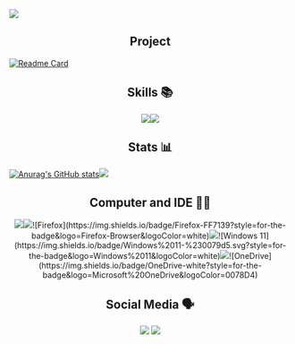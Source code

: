 <img src="https://github.com/MAG3845/mag3845/blob/main/header.png">

<h2 align='center'>Project</h2> 

[![Readme Card](https://github-readme-stats.vercel.app/api/pin/?username=mag3845&repo=statusbot)](https://github.com/mag3845/statusbot)

<h2 align='center'>Skills 📚</h2>

<div align='center'><img align='center' src='https://img.shields.io/badge/Node.js-339933?style=for-the-badge&logo=nodedotjs&logoColor=white'><img align='center' src='https://img.shields.io/badge/Python-FFD43B?style=for-the-badge&logo=python&logoColor=blue'></div>


<h2 align='center'>Stats 📊</h2>

[![Anurag's GitHub stats](https://github-readme-stats.vercel.app/api?username=mag3845)](https://github.com/mag3845)<img src='https://github-readme-stats.vercel.app/api/top-langs/?username=mag3845'>


<h2 align='center'>Computer and IDE 👨‍💻</h2>

<div align='center'><img src='https://img.shields.io/badge/dell%20laptop-007DB8?style=for-the-badge&logo=dell&logoColor=white'><img src='https://img.shields.io/badge/Intel%20Core_i5_3th-0071C5?style=for-the-badge&logo=intel&logoColor=white'>![Firefox](https://img.shields.io/badge/Firefox-FF7139?style=for-the-badge&logo=Firefox-Browser&logoColor=white)<img src='https://img.shields.io/badge/windows%20terminal-4D4D4D?style=for-the-badge&logo=windows%20terminal&logoColor=white'>![Windows 11](https://img.shields.io/badge/Windows%2011-%230079d5.svg?style=for-the-badge&logo=Windows%2011&logoColor=white)<img src='https://img.shields.io/badge/VSCode-0078D4?style=for-the-badge&logo=visual%20studio%20code&logoColor=white'>![OneDrive](https://img.shields.io/badge/OneDrive-white?style=for-the-badge&logo=Microsoft%20OneDrive&logoColor=0078D4)</div>

<h2 align='center'>Social Media 🗣️</h2>

<div align='center'><a href='https://twitter.com/mag_3945'><img src='https://img.shields.io/badge/Twitter-1DA1F2?style=for-the-badge&logo=twitter&logoColor=white'></a>
<a href='https://github.com/mag3845'><img src='https://img.shields.io/badge/GitHub-100000?style=for-the-badge&logo=github&logoColor=white'></a></div>
